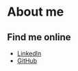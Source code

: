 # About me

## Find me online

- [LinkedIn](https://www.linkedin.com/in/nielsdeblaauw/)
- [GitHub](https://github.com/NielsdeBlaauw)
